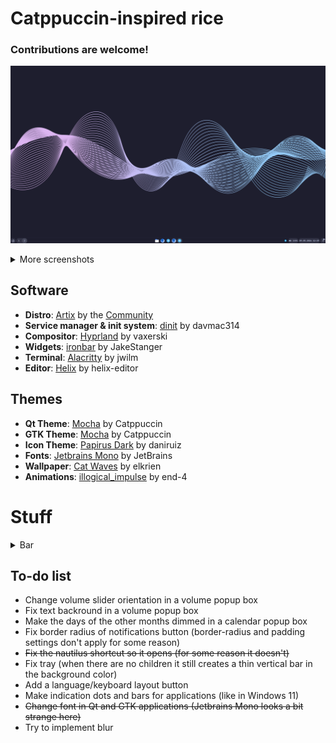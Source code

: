 # Catppuccin-inspired rice
### Contributions are welcome!

![0](https://github.com/madfanat/dotfiles-001/blob/main/screenshots/0.png)

<details>
  
<summary>More screenshots</summary>
  
![1](https://github.com/madfanat/dotfiles-001/blob/main/screenshots/1.png)
![2](https://github.com/madfanat/dotfiles-001/blob/main/screenshots/2.png)
![3](https://github.com/madfanat/dotfiles-001/blob/main/screenshots/3.png)

</details>

## Software
* **Distro**: [Artix](https://artixlinux.org/) by the [Community](https://artixlinux.org/kotor.php)
* **Service manager & init system**: [dinit](https://github.com/davmac314/dinit) by davmac314
* **Compositor**: [Hyprland](https://github.com/hyprwm/Hyprland) by vaxerski
* **Widgets**: [ironbar](https://github.com/JakeStanger/ironbar) by JakeStanger
* **Terminal**: [Alacritty](https://github.com/alacritty/alacritty) by jwilm
* **Editor**: [Helix](https://github.com/helix-editor/helix) by helix-editor

## Themes
* **Qt Theme**: [Mocha](https://github.com/catppuccin/qt5ct) by Catppuccin
* **GTK Theme**: [Mocha](https://github.com/catppuccin/gtk) by Catppuccin
* **Icon Theme**: [Papirus Dark]([https://github.com/daniruiz/Flat-Remix](https://github.com/PapirusDevelopmentTeam/papirus-icon-theme)) by daniruiz
* **Fonts**: [Jetbrains Mono](https://github.com/JetBrains/JetBrainsMono) by JetBrains
* **Wallpaper**: [Cat Waves](https://t.me/catppuccinwallpapers/109) by elkrien
* **Animations**: [illogical_impulse](https://github.com/end-4/dots-hyprland) by end-4


# Stuff
<details>

<summary>Bar</summary>
  
![4](https://github.com/madfanat/dotfiles-001/blob/main/screenshots/4.png)
![5](https://github.com/madfanat/dotfiles-001/blob/main/screenshots/5.png)
![6](https://github.com/madfanat/dotfiles-001/blob/main/screenshots/6.png)

</details>

## To-do list
* Change volume slider orientation in a volume popup box
* Fix text backround in a volume popup box
* Make the days of the other months dimmed in a calendar popup box
* Fix border radius of notifications button (border-radius and padding settings don't apply for some reason)
* ~~Fix the nautilus shortcut so it opens (for some reason it doesn't)~~
* Fix tray (when there are no children it still creates a thin vertical bar in the background color)
* Add a language/keyboard layout button
* Make indication dots and bars for applications (like in Windows 11)
* ~~Change font in Qt and GTK applications (Jetbrains Mono looks a bit strange here)~~
* Try to implement blur
